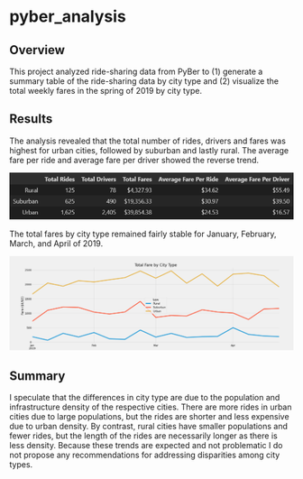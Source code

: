 # pyber_analysis

## Overview
This project analyzed ride-sharing data from PyBer to (1) generate a summary table of the ride-sharing data by city type and (2) visualize the total weekly fares in the spring of 2019 by city type.

## Results
The analysis revealed that the total number of rides, drivers and fares was highest for urban cities, followed by suburban and lastly rural. The average fare per ride and average fare per driver showed the reverse trend.

![](/analysis/summary_table.png)

The total fares by city type remained fairly stable for January, February, March, and April of 2019.

![](/analysis/PyBer_fare_summary.png)

## Summary
I speculate that the differences in city type are due to the population and infrastructure density of the respective cities. There are more rides in urban cities due to large populations, but the rides are shorter and less expensive due to urban density. By contrast, rural cities have smaller populations and fewer rides, but the length of the rides are necessarily longer as there is less density. Because these trends are expected and not problematic I do not propose any recommendations for addressing disparities among city types.